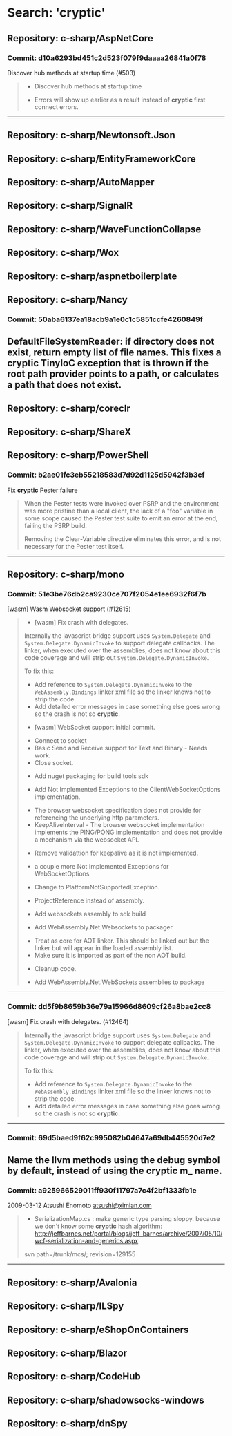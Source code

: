 # Search: 'cryptic'
## Repository: c-sharp/AspNetCore
### Commit: d10a6293bd451c2d523f079f9daaaa26841a0f78
Discover hub methods at startup time (#503)
 > 
 > * Discover hub methods at startup time
 > - Errors will show up earlier as a result instead of **cryptic**
 > first connect errors.
-----------------------------------------------------
## Repository: c-sharp/Newtonsoft.Json
## Repository: c-sharp/EntityFrameworkCore
## Repository: c-sharp/AutoMapper
## Repository: c-sharp/SignalR
## Repository: c-sharp/WaveFunctionCollapse
## Repository: c-sharp/Wox
## Repository: c-sharp/aspnetboilerplate
## Repository: c-sharp/Nancy
### Commit: 50aba6137ea18acb9a1e0c1c5851ccfe4260849f
DefaultFileSystemReader: if directory does not exist, return empty list of file names. This fixes a **cryptic** TinyIoC exception that is thrown if the root path provider points to a path, or calculates a path that does not exist.
-----------------------------------------------------
## Repository: c-sharp/coreclr
## Repository: c-sharp/ShareX
## Repository: c-sharp/PowerShell
### Commit: b2ae01fc3eb55218583d7d92d1125d5942f3b3cf
Fix **cryptic** Pester failure
 > 
 > When the Pester tests were invoked over PSRP and the environment was
 > more pristine than a local client, the lack of a "foo" variable in some
 > scope caused the Pester test suite to emit an error at the end, failing
 > the PSRP build.
 > 
 > Removing the Clear-Variable directive eliminates this error, and is not
 > necessary for the Pester test itself.
-----------------------------------------------------
## Repository: c-sharp/mono
### Commit: 51e3be76db2ca9230ce707f2054e1ee6932f6f7b
[wasm] Wasm Websocket support (#12615)
 > 
 > * [wasm] Fix crash with delegates.
 > 
 > Internally the javascript bridge support uses `System.Delegate` and `System.Delegate.DynamicInvoke` to support delegate callbacks.  The linker, when executed over the assemblies, does not know about this code coverage and will strip out `System.Delegate.DynamicInvoke`.
 > 
 > To fix this:
 > 
 > - Add reference to `System.Delegate.DynamicInvoke` to the `WebAssembly.Bindings` linker xml file so the linker knows not to strip the code.
 > - Add detailed error messages in case something else goes wrong so the crash is not so **cryptic**.
 > 
 > * [wasm] WebSocket support initial commit.
 > 
 > - Connect to socket
 > - Basic Send and Receive support for Text and Binary - Needs work.
 > - Close socket.
 > 
 > * Add nuget packaging for build tools sdk
 > 
 > * Add Not Implemented Exceptions to the ClientWebSocketOptions implementation.
 > 
 > - The browser websocket specification does not provide for referencing the underlying http parameters.
 > - KeepAliveInterval - The browser websocket implementation implements the PING/PONG implementation and does not provide a mechanism via the websocket API.
 > 
 > * Remove validattion for keepalive as it is not implemented.
 > 
 > * a couple more Not Implemented Exceptions for WebSocketOptions
 > 
 > * Change to PlatformNotSupportedException.
 > 
 > * ProjectReference instead of assembly.
 > 
 > * Add websockets assembly to sdk build
 > 
 > * Add WebAssembly.Net.Websockets to packager.
 > 
 > - Treat as core for AOT linker.  This should be linked out but the linker but will appear in the loaded assembly list.
 > - Make sure it is imported as part of the non AOT build.
 > 
 > * Cleanup code.
 > 
 > * Add WebAssembly.Net.WebSockets assemblies to package
-----------------------------------------------------
### Commit: dd5f9b8659b36e79a15966d8609cf26a8bae2cc8
[wasm] Fix crash with delegates. (#12464)
 > 
 > Internally the javascript bridge support uses `System.Delegate` and `System.Delegate.DynamicInvoke` to support delegate callbacks.  The linker, when executed over the assemblies, does not know about this code coverage and will strip out `System.Delegate.DynamicInvoke`.
 > 
 > To fix this:
 > 
 > - Add reference to `System.Delegate.DynamicInvoke` to the `WebAssembly.Bindings` linker xml file so the linker knows not to strip the code.
 > - Add detailed error messages in case something else goes wrong so the crash is not so **cryptic**.
-----------------------------------------------------
### Commit: 69d5baed9f62c995082b04647a69db445520d7e2
Name the llvm methods using the debug symbol by default, instead of using the **cryptic** m_<token> name.
-----------------------------------------------------
### Commit: a925966529011ff930f11797a7c4f2bf1333fb1e
2009-03-12  Atsushi Enomoto  <atsushi@ximian.com>
 > 
 >  * SerializationMap.cs : make generic type parsing sloppy.
 >  because we don't know some **cryptic** hash algorithm:
 >  http://jeffbarnes.net/portal/blogs/jeff_barnes/archive/2007/05/10/wcf-serialization-and-generics.aspx
 > 
 > 
 > svn path=/trunk/mcs/; revision=129155
-----------------------------------------------------
## Repository: c-sharp/Avalonia
## Repository: c-sharp/ILSpy
## Repository: c-sharp/eShopOnContainers
## Repository: c-sharp/Blazor
## Repository: c-sharp/CodeHub
## Repository: c-sharp/shadowsocks-windows
## Repository: c-sharp/dnSpy
